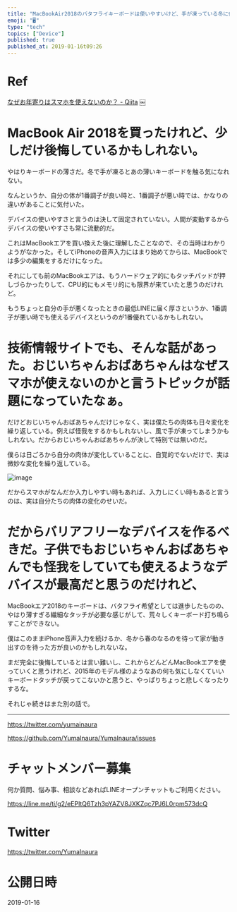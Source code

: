 ```yaml
---
title: "MacBookAir2018のバタフライキーボードは使いやすいけど、手が凍っている冬に使うのは辛いかもしれない。バリアフリーなデバイスとは、"
emoji: "🖥"
type: "tech"
topics: ["Device"]
published: true
published_at: 2019-01-16t09:26
---
```




# Ref 

[なぜお年寄りはスマホを使えないのか？ - Qiita](https://qiita.com/su10/items/61c793c036af1dbae12b)
￼

# MacBook Air 2018を買ったけれど、少しだけ後悔しているかもしれない。

やはりキーボードの薄さだ。冬で手が凍るとあの薄いキーボードを触る気になれない。

なんというか、自分の体が1番調子が良い時と、1番調子が悪い時では、かなりの違いがあることに気付いた。

デバイスの使いやすさと言うのは決して固定されていない。人間が変動するからデバイスの使いやすさも常に流動的だ。

これはMacBookエアを買い換えた後に理解したことなので、その当時はわかりようがなかった。そしてiPhoneの音声入力にはまり始めてからは、MacBookでは多少の編集をするだけになった。

それにしても前のMacBookエアは、もうハードウェア的にもタッチパッドが押しづらかったりして、CPU的にもメモリ的にも限界が来ていたと思うのだけれど。

もうちょっと自分の手が悪くなったときの最低LINEに届く厚さというか、1番調子が悪い時でも使えるデバイスというのが1番優れているかもしれない。

# 技術情報サイトでも、そんな話があった。おじいちゃんおばあちゃんはなぜスマホが使えないのかと言うトピックが話題になっていたなぁ。

だけどおじいちゃんおばあちゃんだけじゃなく、実は僕たちの肉体も日々変化を繰り返している。例えば怪我をするかもしれないし、風で手が凍ってしまうかもしれない。だからおじいちゃんおばあちゃんが決して特別では無いのだ。

僕らは日ごろから自分の肉体が変化していることに、自覚的でないだけで、実は微妙な変化を繰り返している。

![image](https://user-images.githubusercontent.com/13635059/51218620-a3675300-1970-11e9-8a0c-9323c548e4a7.png)

だからスマホがなんだか入力しやすい時もあれば、入力しにくい時もあると言うのは、実は自分たちの肉体の変化のせいだ。

# だからバリアフリーなデバイスを作るべきだ。子供でもおじいちゃんおばあちゃんでも怪我をしていても使えるようなデバイスが最高だと思うのだけれど、

MacBookエア2018のキーボードは、バタフライ希望としては進歩したものの、やはり薄すぎる繊細なタッチが必要な感じがして、荒々しくキーボード打ち鳴らすことができない。

僕はこのままiPhone音声入力を続けるか、冬から春のなるのを待って家が動き出すのを待った方が良いのかもしれないな。

まだ完全に後悔しているとは言い難いし、これからどんどんMacBookエアを使っていくと思うけれど、2015年のモデル様のようなあの何も気にしなくていいキーボードタッチが戻ってこないかと思うと、やっぱりちょっと悲しくなったりするな。

それじゃ続きはまた別の話で。


---

https://twitter.com/yumainaura

https://github.com/YumaInaura/YumaInaura/issues









<!-- Update From Qiita API -->

# チャットメンバー募集


何か質問、悩み事、相談などあればLINEオープンチャットもご利用ください。

https://line.me/ti/g2/eEPltQ6Tzh3pYAZV8JXKZqc7PJ6L0rpm573dcQ





# Twitter


https://twitter.com/YumaInaura


<!-- Update From Qiita API -->



# 公開日時

2019-01-16
